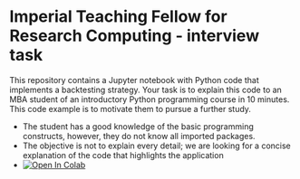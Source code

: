 # Imperial Teaching Fellow for Research Computing - interview task

This repository contains a Jupyter notebook with Python code that implements a backtesting strategy. Your task is to explain this code to an MBA student of an introductory Python programming course in 10 minutes. This code example is to motivate them to pursue a further study.

- The student has a good knowledge of the basic programming constructs, however, they do not know all imported packages. 
- The objective is not to explain every detail; we are looking for a concise explanation of the code that highlights the application  
- [![Open In Colab](https://colab.research.google.com/assets/colab-badge.svg)](https://colab.research.google.com/github/kmichali/Backtesting-strategy/blob/master/backtesting.ipynb)

